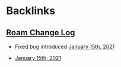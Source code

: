 
# Backlinks
## [Roam Change Log](<Roam Change Log.md>)
- Fixed bug introduced [January 15th, 2021](<January 15th, 2021.md>)

- [January 15th, 2021](<January 15th, 2021.md>)

